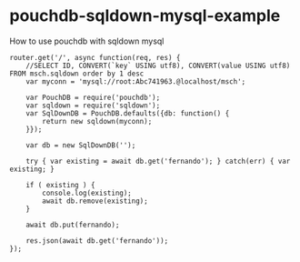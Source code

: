 # pouchdb-sqldown-mysql-example
How to use pouchdb with sqldown mysql

    router.get('/', async function(req, res) {
    	//SELECT ID, CONVERT(`key` USING utf8), CONVERT(value USING utf8) FROM msch.sqldown order by 1 desc
    	var myconn = 'mysql://root:Abc741963.@localhost/msch';
    	
    	var PouchDB = require('pouchdb');
    	var sqldown = require('sqldown');
    	var SqlDownDB = PouchDB.defaults({db: function() {
    		return new sqldown(myconn);
    	}});
    	
    	var db = new SqlDownDB('');
    
    	try { var existing = await db.get('fernando'); } catch(err) { var existing; }
    	
    	if ( existing ) {
    		console.log(existing);
    		await db.remove(existing);
    	}
    
    	await db.put(fernando);
    
    	res.json(await db.get('fernando'));
    });